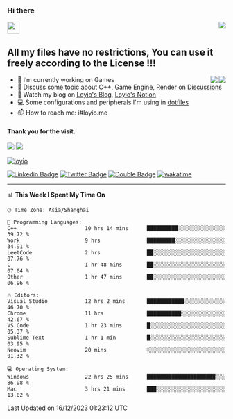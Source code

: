 <h3 align="left">Hi there</h3>
<img src='https://em-content.zobj.net/source/animated-noto-color-emoji/356/waving-hand_light-skin-tone_1f44b-1f3fb_1f3fb.gif' width='28' />
<a align="right" href="https://github.com/loyio/loyio/blob/master/STAR/README.md"><img align="right" src="https://img.shields.io/badge/LOYIO-STAR-green" /></a>

## All my files have no restrictions, You can use it freely according to the License !!!

<a href="https://github.com/loyio#gh-light-mode-only">
     <img align="right"  src="https://loy-readme.vercel.app/api/top-langs/?username=loyio&langs_count=6&hide=css,html,jupyter%20notebook" />
</a>

<a href="https://github.com/loyio#gh-dark-mode-only">
  <img align="right"  src="https://loy-readme.vercel.app/api/top-langs/?username=loyio&langs_count=6&theme=slateorange&hide=css,html,jupyter%20notebook" />
</a>



- 🔭 I’m currently working on Games
- 💬 Discuss some topic about C++, Game Engine, Render on [Discussions](https://github.com/loyio/loyio/discussions)
- 📔 Watch my blog on [Loyio's Blog](https://loyio.me), [Loyio's Notion](https://loyio.notion.site/loyio/Loyio-s-Dashboard-2f56bd29222a445ea9d9e8802a1ac83b)
- 💻 Some configurations and peripherals I'm using in [dotfiles](https://github.com/loyio/dotfiles)
- 📫 How to reach me: i#loyio.me


#### Thank you for the visit.
<img src="http://profile-counter.glitch.me/loyio/count.svg" />

<img src="https://loy-readme.vercel.app/api?username=loyio&show_icons=true&hide=stars&include_all_commits=true&hide_title=true&theme=slateorange" />

     

[![loyio](https://github-profile-trophy.vercel.app/?username=loyio&theme=onedark&column=4)](https://github.com/loyio)

[![Linkedin Badge](https://img.shields.io/badge/-@loyio-0077b5?style=flat-square&logo=Linkedin&logoColor=white&labelColor=0077b5&link=https://www.linkedin.com/in/loyio-hex-363172158/)](https://www.linkedin.com/in/loyio-hex-363172158/)
[![Twitter Badge](https://img.shields.io/badge/-@loyiome-000000?style=flat-square&labelColor=000000&logo=x&logoColor=white&link=https://twitter.com/loyiome)](https://twitter.com/loyiome)
[![Double Badge](https://img.shields.io/badge/@loyio-007722?style=flat&logo=Douban&logoColor=white)](https://www.douban.com/people/susmote)
[![wakatime](https://wakatime.com/badge/user/c0ddc104-5a20-41d1-ab9a-c4d9ea20a4d9.svg)](https://wakatime.com/@c0ddc104-5a20-41d1-ab9a-c4d9ea20a4d9)

-------
<!--START_SECTION:waka-->
📊 **This Week I Spent My Time On** 

```text
🕑︎ Time Zone: Asia/Shanghai

💬 Programming Languages: 
C++                      10 hrs 14 mins      ██████████░░░░░░░░░░░░░░░   39.72 % 
Work                     9 hrs               █████████░░░░░░░░░░░░░░░░   34.91 % 
LeetCode                 2 hrs               ██░░░░░░░░░░░░░░░░░░░░░░░   07.76 % 
C                        1 hr 48 mins        ██░░░░░░░░░░░░░░░░░░░░░░░   07.04 % 
Other                    1 hr 47 mins        ██░░░░░░░░░░░░░░░░░░░░░░░   06.96 % 

🔥 Editors: 
Visual Studio            12 hrs 2 mins       ████████████░░░░░░░░░░░░░   46.70 % 
Chrome                   11 hrs              ███████████░░░░░░░░░░░░░░   42.67 % 
VS Code                  1 hr 23 mins        █░░░░░░░░░░░░░░░░░░░░░░░░   05.37 % 
Sublime Text             1 hr 1 min          █░░░░░░░░░░░░░░░░░░░░░░░░   03.95 % 
Neovim                   20 mins             ░░░░░░░░░░░░░░░░░░░░░░░░░   01.32 % 

💻 Operating System: 
Windows                  22 hrs 25 mins      ██████████████████████░░░   86.98 % 
Mac                      3 hrs 21 mins       ███░░░░░░░░░░░░░░░░░░░░░░   13.02 % 
```


 Last Updated on 16/12/2023 01:23:12 UTC
<!--END_SECTION:waka-->
